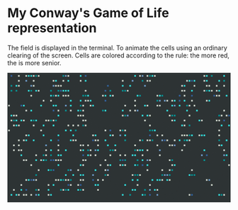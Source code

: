 # My Conway's Game of Life representation

The field is displayed in the terminal. To animate the cells using an ordinary clearing of the screen.
Cells are colored according to the rule: the more red, the is more senior.

![Demo](assets/demo.gif?raw=true)

